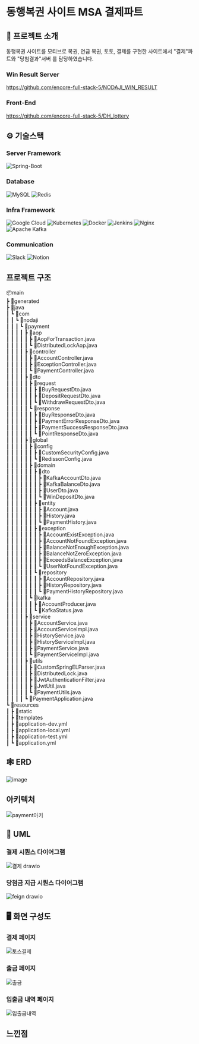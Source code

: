 # 동행복권 사이트 MSA 결제파트  

## 📃 프로젝트 소개
동행복권 사이트를 모티브로 복권, 연금 복권, 토토, 결제를 구현한 사이트에서 "결제"파트와 "당첨결과"서버 를 담당하였습니다.

### Win Result Server
https://github.com/encore-full-stack-5/NODAJI_WIN_RESULT

### Front-End
https://github.com/encore-full-stack-5/DH_lottery

## ⚙️ 기술스택

### Server Framework
![Spring-Boot](https://img.shields.io/badge/spring--boot-%236DB33F.svg?style=for-the-badge&logo=springboot&logoColor=white)

### Database
![MySQL](https://img.shields.io/badge/mysql-4479A1.svg?style=for-the-badge&logo=mysql&logoColor=white)
![Redis](https://img.shields.io/badge/redis-FF4438.svg?style=for-the-badge&logo=redis&logoColor=white)

### Infra Framework
![Google Cloud](https://img.shields.io/badge/GoogleCloud-%234285F4.svg?style=for-the-badge&logo=google-cloud&logoColor=white)
![Kubernetes](https://img.shields.io/badge/kubernetes-%23326ce5.svg?style=for-the-badge&logo=kubernetes&logoColor=white)
![Docker](https://img.shields.io/badge/docker-%230db7ed.svg?style=for-the-badge&logo=docker&logoColor=white)
![Jenkins](https://img.shields.io/badge/jenkins-red.svg?style=for-the-badge&logo=jenkins&logoColor=white)
![Nginx](https://img.shields.io/badge/nginx-%23009639.svg?style=for-the-badge&logo=nginx&logoColor=white)
![Apache Kafka](https://img.shields.io/badge/Apache%20Kafka-000?style=for-the-badge&logo=apachekafka)

### Communication
![Slack](https://img.shields.io/badge/Slack-4A154B?style=for-the-badge&logo=slack&logoColor=white)
![Notion](https://img.shields.io/badge/notion-white.svg?style=for-the-badge&logo=notion&logoColor=000000)

## 프로젝트 구조
📦main<br>
 ┣ 📂generated<br>
 ┣ 📂java<br>
 ┃ ┗ 📂com<br>
 ┃ ┃ ┗ 📂nodaji<br>
 ┃ ┃ ┃ ┗ 📂payment<br>
 ┃ ┃ ┃ ┃ ┣ 📂aop<br>
 ┃ ┃ ┃ ┃ ┃ ┣ 📜AopForTransaction.java<br>
 ┃ ┃ ┃ ┃ ┃ ┗ 📜DistributedLockAop.java<br>
 ┃ ┃ ┃ ┃ ┣ 📂controller<br>
 ┃ ┃ ┃ ┃ ┃ ┣ 📜AccountController.java<br>
 ┃ ┃ ┃ ┃ ┃ ┣ 📜ExceptionController.java<br>
 ┃ ┃ ┃ ┃ ┃ ┗ 📜PaymentController.java<br>
 ┃ ┃ ┃ ┃ ┣ 📂dto<br>
 ┃ ┃ ┃ ┃ ┃ ┣ 📂request<br>
 ┃ ┃ ┃ ┃ ┃ ┃ ┣ 📜BuyRequestDto.java<br>
 ┃ ┃ ┃ ┃ ┃ ┃ ┣ 📜DepositRequestDto.java<br>
 ┃ ┃ ┃ ┃ ┃ ┃ ┗ 📜WithdrawRequestDto.java<br>
 ┃ ┃ ┃ ┃ ┃ ┗ 📂response<br>
 ┃ ┃ ┃ ┃ ┃ ┃ ┣ 📜BuyResponseDto.java<br>
 ┃ ┃ ┃ ┃ ┃ ┃ ┣ 📜PaymentErrorResponseDto.java<br>
 ┃ ┃ ┃ ┃ ┃ ┃ ┣ 📜PaymentSuccessResponseDto.java<br>
 ┃ ┃ ┃ ┃ ┃ ┃ ┗ 📜PointResponseDto.java<br>
 ┃ ┃ ┃ ┃ ┣ 📂global<br>
 ┃ ┃ ┃ ┃ ┃ ┣ 📂config<br>
 ┃ ┃ ┃ ┃ ┃ ┃ ┣ 📜CustomSecurityConfig.java<br>
 ┃ ┃ ┃ ┃ ┃ ┃ ┗ 📜RedissonConfig.java<br>
 ┃ ┃ ┃ ┃ ┃ ┣ 📂domain<br>
 ┃ ┃ ┃ ┃ ┃ ┃ ┣ 📂dto<br>
 ┃ ┃ ┃ ┃ ┃ ┃ ┃ ┣ 📜KafkaAccountDto.java<br>
 ┃ ┃ ┃ ┃ ┃ ┃ ┃ ┣ 📜KafkaBalanceDto.java<br>
 ┃ ┃ ┃ ┃ ┃ ┃ ┃ ┣ 📜UserDto.java<br>
 ┃ ┃ ┃ ┃ ┃ ┃ ┃ ┗ 📜WinDepositDto.java<br>
 ┃ ┃ ┃ ┃ ┃ ┃ ┣ 📂entity<br>
 ┃ ┃ ┃ ┃ ┃ ┃ ┃ ┣ 📜Account.java<br>
 ┃ ┃ ┃ ┃ ┃ ┃ ┃ ┣ 📜History.java<br>
 ┃ ┃ ┃ ┃ ┃ ┃ ┃ ┗ 📜PaymentHistory.java<br>
 ┃ ┃ ┃ ┃ ┃ ┃ ┣ 📂exception<br>
 ┃ ┃ ┃ ┃ ┃ ┃ ┃ ┣ 📜AccountExistException.java<br>
 ┃ ┃ ┃ ┃ ┃ ┃ ┃ ┣ 📜AccountNotFoundException.java<br>
 ┃ ┃ ┃ ┃ ┃ ┃ ┃ ┣ 📜BalanceNotEnoughException.java<br>
 ┃ ┃ ┃ ┃ ┃ ┃ ┃ ┣ 📜BalanceNotZeroException.java<br>
 ┃ ┃ ┃ ┃ ┃ ┃ ┃ ┣ 📜ExceedsBalanceException.java<br>
 ┃ ┃ ┃ ┃ ┃ ┃ ┃ ┗ 📜UserNotFoundException.java<br>
 ┃ ┃ ┃ ┃ ┃ ┃ ┗ 📂repository<br>
 ┃ ┃ ┃ ┃ ┃ ┃ ┃ ┣ 📜AccountRepository.java<br>
 ┃ ┃ ┃ ┃ ┃ ┃ ┃ ┣ 📜HistoryRepository.java<br>
 ┃ ┃ ┃ ┃ ┃ ┃ ┃ ┗ 📜PaymentHistoryRepository.java<br>
 ┃ ┃ ┃ ┃ ┃ ┗ 📂kafka<br>
 ┃ ┃ ┃ ┃ ┃ ┃ ┣ 📜AccountProducer.java<br>
 ┃ ┃ ┃ ┃ ┃ ┃ ┗ 📜KafkaStatus.java<br>
 ┃ ┃ ┃ ┃ ┣ 📂service<br>
 ┃ ┃ ┃ ┃ ┃ ┣ 📜AccountService.java<br>
 ┃ ┃ ┃ ┃ ┃ ┣ 📜AccountServiceImpl.java<br>
 ┃ ┃ ┃ ┃ ┃ ┣ 📜HistoryService.java<br>
 ┃ ┃ ┃ ┃ ┃ ┣ 📜HistoryServiceImpl.java<br>
 ┃ ┃ ┃ ┃ ┃ ┣ 📜PaymentService.java<br>
 ┃ ┃ ┃ ┃ ┃ ┗ 📜PaymentServiceImpl.java<br>
 ┃ ┃ ┃ ┃ ┣ 📂utils<br>
 ┃ ┃ ┃ ┃ ┃ ┣ 📜CustomSpringELParser.java<br>
 ┃ ┃ ┃ ┃ ┃ ┣ 📜DistributedLock.java<br>
 ┃ ┃ ┃ ┃ ┃ ┣ 📜JwtAuthenticationFilter.java<br>
 ┃ ┃ ┃ ┃ ┃ ┣ 📜JwtUtil.java<br>
 ┃ ┃ ┃ ┃ ┃ ┗ 📜PaymentUtils.java<br>
 ┃ ┃ ┃ ┃ ┗ 📜PaymentApplication.java<br>
 ┗ 📂resources<br>
 ┃ ┣ 📂static<br>
 ┃ ┣ 📂templates<br>
 ┃ ┣ 📜application-dev.yml<br>
 ┃ ┣ 📜application-local.yml<br>
 ┃ ┣ 📜application-test.yml<br>
 ┃ ┗ 📜application.yml<br>


## 🕸 ERD
![image](https://github.com/hyun1999/html-study/assets/74495717/36052596-b6fa-4de3-89d1-d8d0eff1cc9d)

## 아키텍처
![payment아키](https://github.com/hyun1999/ci-backend/assets/74495717/a5af4bfe-73bd-40fe-a436-a7abdd535b3a)

## 📄 UML

### 결제 시퀀스 다이어그램
![결제 drawio](https://github.com/hyun1999/html-study/assets/74495717/c9bc3446-55db-434f-9600-3bd5cefd0236)

### 당첨금 지급 시퀀스 다이어그램
![feign drawio](https://github.com/hyun1999/html-study/assets/74495717/05f39d8a-6c17-4ce0-b171-20b696145570)


## 🖥️ 화면 구성도

### 결제 페이지
![토스결제](https://github.com/hyun1999/html-study/assets/74495717/21e6fa01-8af4-4c39-87bc-05d5344f6762)
### 출금 페이지
![출금](https://github.com/hyun1999/html-study/assets/74495717/d109bdf5-3e06-43db-a680-7007f5587f59)
### 입출금 내역 페이지
![입출금내역](https://github.com/hyun1999/html-study/assets/74495717/f5d0d44b-16d2-4bf6-b177-20709aa62fd4)


## 느낀점

